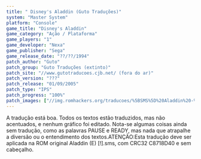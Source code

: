 ```yaml
---
title: " Disney's Aladdin (Guto Traduções)"
system: "Master System"
platform: "Console"
game_title: "Disney's Aladdin"
game_category: "Ação / Plataforma"
game_players: "1"
game_developer: "Nexa"
game_publisher: "Sega"
game_release_date: "??/??/1994"
patch_author: "Guto"
patch_group: "Guto Traduções (extinto)"
patch_site: "//www.gutotraducoes.cjb.net/ (fora do ar)"
patch_version: "???"
patch_release: "01/09/2005"
patch_type: "IPS"
patch_progress: "100%"
patch_images: ["//img.romhackers.org/traducoes/%5BSMS%5D%20Aladdin%20-%20Guto%20Tradu%C3%A7%C3%B5es%20-%201.png","//img.romhackers.org/traducoes/%5BSMS%5D%20Aladdin%20-%20Guto%20Tradu%C3%A7%C3%B5es%20-%202.png","//img.romhackers.org/traducoes/%5BSMS%5D%20Aladdin%20-%20Guto%20Tradu%C3%A7%C3%B5es%20-%203.png"]
---
```

A tradução está boa. Todos os textos estão traduzidos, mas não acentuados, e nenhum gráfico foi editado. Nota-se algumas coisas ainda sem tradução, como as palavras PAUSE e READY, mas nada que atrapalhe a diversão ou o entendimento dos textos.ATENÇÃO:Esta tradução deve ser aplicada na ROM original Aladdin (E) [!].sms, com CRC32 C8718D40 e sem cabeçalho.